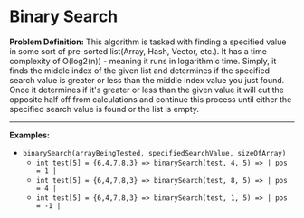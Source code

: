 # Binary Search
**Problem Definition:** 
This algorithm is tasked with finding a specified value in some sort of pre-sorted list(Array, Hash, Vector, etc.).
It has a time complexity of O(log2(n)) - meaning it runs in logarithmic time. Simply, it finds the middle index of the given list and
determines if the specified search value is greater or less than the middle index value you just found. Once it determines if it's 
greater or less than the given value it will cut the opposite half off from calculations and continue this process until either the
specified search value is found or the list is empty.

---
**Examples:**
* `binarySearch(arrayBeingTested, specifiedSearchValue, sizeOfArray)`
   * `int test[5] = {6,4,7,8,3} => binarySearch(test, 4, 5) => | pos = 1 |`
   * `int test[5] = {6,4,7,8,3} => binarySearch(test, 8, 5) => | pos = 4 |`
   * `int test[5] = {6,4,7,8,3} => binarySearch(test, 1, 5) => | pos = -1 |`
